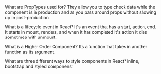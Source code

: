 What are PropTypes used for? They allow you to type check data while the component is in production and as you pass around props without showing up in post-production

What is a lifecycle event in React? It's an event that has a start, action, end. It starts in mount, renders, and when it has completed it's action it dies sometimes with unmount.

What is a Higher Order Component? Its a function that takes in another function as its argument.

What are three different ways to style components in React? inline, bootstrap and styled componenst